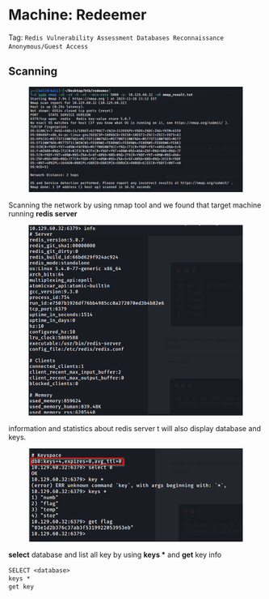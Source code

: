 # Machine: Redeemer

Tag: `Redis Vulnerability Assessment Databases Reconnaissance Anonymous/Guest Access`

## Scanning&#x20;

<figure><img src="../../../.gitbook/assets/image (7).png" alt=""><figcaption></figcaption></figure>

Scanning the network by using nmap tool and we found that target machine running **redis server**&#x20;

<figure><img src="../../../.gitbook/assets/image (9).png" alt=""><figcaption></figcaption></figure>

information and statistics about redis server  t will also display database and keys.

<figure><img src="../../../.gitbook/assets/image (10).png" alt=""><figcaption></figcaption></figure>

**select** database  and list all key by using **keys \*** and **get** key info&#x20;

```
SELECT <database>
keys * 
get key 
```
